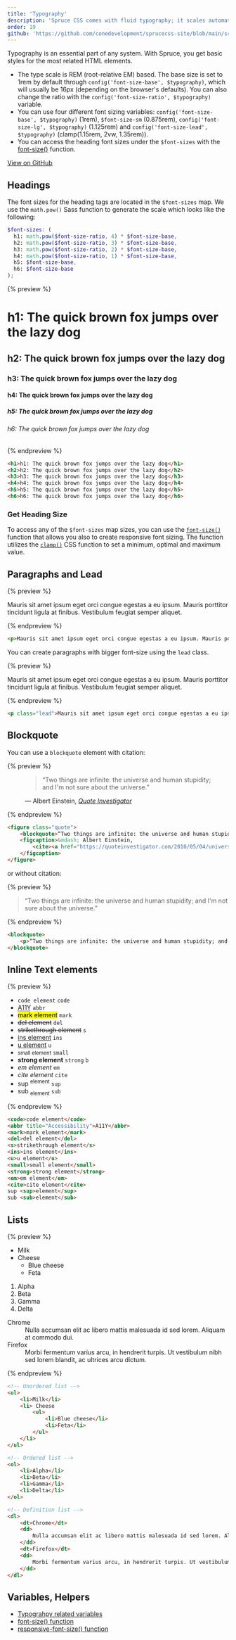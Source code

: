 ```yaml
---
title: 'Typography'
description: 'Spruce CSS comes with fluid typography; it scales automatically depending on the viewport.'
order: 19
github: 'https://github.com/conedevelopment/sprucecss-site/blob/main/src/docs/elements/typography.mdx'
---
```


<p class="lead">Typography is an essential part of any system. With Spruce, you get basic styles for the most related HTML elements.</p>

- The type scale is REM (root-relative EM) based. The base size is set to 1rem by default through `config('font-size-base', $typography)`, which will usually be 16px (depending on the browser's defaults). You can also change the ratio with the `config('font-size-ratio', $typography)` variable.
- You can use four different font sizing variables: `config('font-size-base', $typography)` (1rem), `$font-size-sm` (0.875rem), `config('font-size-lg', $typography)` (1.125rem) and `config('font-size-lead', $typography)` (clamp(1.15rem, 2vw, 1.35rem)).
- You can access the heading font sizes under the `$font-sizes` with the [font-size()](/docs/sass/functions#font-size) function.

[View on GitHub](https://github.com/conedevelopment/sprucecss/blob/main/scss/config/_typography.scss)

## Headings

The font sizes for the heading tags are located in the `$font-sizes` map. We use the `math.pow()` Sass function to generate the scale which looks like the following:

```scss
$font-sizes: (
  h1: math.pow($font-size-ratio, 4) * $font-size-base,
  h2: math.pow($font-size-ratio, 3) * $font-size-base,
  h3: math.pow($font-size-ratio, 2) * $font-size-base,
  h4: math.pow($font-size-ratio, 1) * $font-size-base,
  h5: $font-size-base,
  h6: $font-size-base
);
```

{% preview %}
<h1 class="preview-heading">h1: The quick brown fox jumps over the lazy dog</h1>
<h2 class="preview-heading">h2: The quick brown fox jumps over the lazy dog</h2>
<h3 class="preview-heading">h3: The quick brown fox jumps over the lazy dog</h3>
<h4 class="preview-heading">h4: The quick brown fox jumps over the lazy dog</h4>
<h5 class="preview-heading">h5: The quick brown fox jumps over the lazy dog</h5>
<h6 class="preview-heading">h6: The quick brown fox jumps over the lazy dog</h6>
{% endpreview %}

```html
<h1>h1: The quick brown fox jumps over the lazy dog</h1>
<h2>h2: The quick brown fox jumps over the lazy dog</h2>
<h3>h3: The quick brown fox jumps over the lazy dog</h3>
<h4>h4: The quick brown fox jumps over the lazy dog</h4>
<h5>h5: The quick brown fox jumps over the lazy dog</h5>
<h6>h6: The quick brown fox jumps over the lazy dog</h6>
```

### Get Heading Size

To access any of the `$font-sizes` map sizes, you can use the <code><a href="/docs/sass/functions#font-size">font-size()</a></code> function that allows you also to create responsive font sizing. The function utilizes the <code><a href="https://developer.mozilla.org/en-US/docs/Web/CSS/clamp">clamp()</a></code> CSS function to set a minimum, optimal and maximum value.

## Paragraphs and Lead

{% preview %}
<p>Mauris sit amet ipsum eget orci congue egestas a eu ipsum. Mauris porttitor tincidunt ligula at finibus. Vestibulum feugiat semper aliquet.</p>
{% endpreview %}

```html
<p>Mauris sit amet ipsum eget orci congue egestas a eu ipsum. Mauris porttitor tincidunt ligula at finibus. Vestibulum feugiat semper aliquet.</p>
```

You can create paragraphs with bigger font-size using the `lead` class.

{% preview %}
<p class="lead">Mauris sit amet ipsum eget orci congue egestas a eu ipsum. Mauris porttitor tincidunt ligula at finibus. Vestibulum feugiat semper aliquet.</p>
{% endpreview %}

```html
<p class="lead">Mauris sit amet ipsum eget orci congue egestas a eu ipsum. Mauris porttitor tincidunt ligula at finibus. Vestibulum feugiat semper aliquet.</p>
```

## Blockquote

You can use a `blockquote` element with citation:

{% preview %}
<figure class="quote">
    <blockquote>“Two things are infinite: the universe and human stupidity; and I'm not sure about the universe.”</blockquote>
    <figcaption>
        &mdash; Albert Einstein, <cite><a href="https://quoteinvestigator.com/2010/05/04/universe-einstein/">Quote Investigator</a></cite>
    </figcaption>
</figure>
{% endpreview %}

```html
<figure class="quote">
    <blockquote>“Two things are infinite: the universe and human stupidity; and I'm not sure about the universe.”</blockquote>
    <figcaption>&mdash; Albert Einstein,
        <cite><a href="https://quoteinvestigator.com/2010/05/04/universe-einstein/">Quote Investigator</a></cite>
    </figcaption>
</figure>
```

or without citation:

{% preview %}
<blockquote>
    <p>“Two things are infinite: the universe and human stupidity; and I'm not sure about the universe.”</p>
</blockquote>
{% endpreview %}

```html
<blockquote>
    <p>“Two things are infinite: the universe and human stupidity; and I'm not sure about the universe.”</p>
</blockquote>
```

## Inline Text elements

{% preview %}
<ul class="inline-text-element-list">
    <li><code>code element</code> <code>code</code></li>
    <li><abbr title="Accessibility">A11Y</abbr> <code>abbr</code></li>
    <li><mark>mark element</mark> <code>mark</code></li>
    <li><del>del element</del> <code>del</code></li>
    <li><s>strikethrough element</s> <code>s</code></li>
    <li><ins>ins element</ins> <code>ins</code></li>
    <li><u>u element</u> <code>u</code></li>
    <li><small>small element</small> <code>small</code></li>
    <li><strong>strong element</strong> <code>strong</code> <code>b</code></li>
    <li><em>em element</em> <code>em</code></li>
    <li><cite>cite element</cite> <code>cite</code></li>
    <li>sup <sup>element</sup> <code>sup</code></li>
    <li>sub <sub>element</sub> <code>sub</code></li>
</ul>
{% endpreview %}

```html
<code>code element</code>
<abbr title="Accessibility">A11Y</abbr>
<mark>mark element</mark>
<del>del element</del>
<s>strikethrough element</s>
<ins>ins element</ins>
<u>u element</u>
<small>small element</small>
<strong>strong element</strong>
<em>em element</em>
<cite>cite element</cite>
sup <sup>element</sup>
sub <sub>element</sub>
```

## Lists

{% preview %}
<ul>
    <li>Milk</li>
    <li>Cheese
        <ul>
            <li>Blue cheese</li>
            <li>Feta</li>
        </ul>
    </li>
</ul>

<ol>
    <li>Alpha</li>
    <li>Beta</li>
    <li>Gamma</li>
    <li>Delta</li>
</ol>

<dl>
    <dt>Chrome</dt>
    <dd>
        Nulla accumsan elit ac libero mattis malesuada id sed lorem. Aliquam at commodo dui.
    </dd>
    <dt>Firefox</dt>
    <dd>
        Morbi fermentum varius arcu, in hendrerit turpis. Ut vestibulum nibh sed lorem blandit, ac ultrices arcu dictum.
    </dd>
</dl>
{% endpreview %}

```html
<!-- Unordered list -->
<ul>
    <li>Milk</li>
    <li> Cheese
        <ul>
            <li>Blue cheese</li>
            <li>Feta</li>
        </ul>
    </li>
</ul>

<!-- Ordered list -->
<ol>
    <li>Alpha</li>
    <li>Beta</li>
    <li>Gamma</li>
    <li>Delta</li>
</ol>

<!-- Definition list -->
<dl>
    <dt>Chrome</dt>
    <dd>
        Nulla accumsan elit ac libero mattis malesuada id sed lorem. Aliquam at commodo dui.
    </dd>
    <dt>Firefox</dt>
    <dd>
        Morbi fermentum varius arcu, in hendrerit turpis. Ut vestibulum nibh sed lorem blandit, ac ultrices arcu dictum.
    </dd>
</dl>

```

## Variables, Helpers

- [Typograhpy related variables](/docs/sass/variables/#typography)
- [font-size() function](/docs/sass/functions/#font-size)
- [responsive-font-size() function](/docs/sass/functions/#responsive-font-size)
